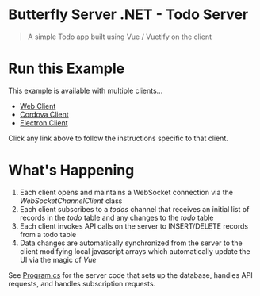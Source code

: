 # Butterfly Server .NET - Todo Server

> A simple Todo app built using Vue / Vuetify on the client


# Run this Example

This example is available with multiple clients...

- [Web Client](https://github.com/firesharkstudios/butterfly-server-dotnet/tree/master/Butterfly.Example.Todo.Client)
- [Cordova Client](https://github.com/firesharkstudios/butterfly-server-dotnet/tree/master/Butterfly.Example.Todo.CordovaClient)
- [Electron Client](https://github.com/firesharkstudios/butterfly-server-dotnet/tree/master/Butterfly.Example.Todo.ElectronClient)

Click any link above to follow the instructions specific to that client.

# What's Happening

1. Each client opens and maintains a WebSocket connection via the *WebSocketChannelClient* class
2. Each client subscribes to a *todos* channel that receives an initial list of records in the *todo* table and any changes to the *todo* table
1. Each client invokes API calls on the server to INSERT/DELETE records from a todo table
4. Data changes are automatically synchronized from the server to the client modifying local javascript arrays which automatically update the UI via the magic of *Vue*

See [Program.cs](https://github.com/firesharkstudios/butterfly-server-dotnet/blob/master/Butterfly.Example.Todo.Server/Program.cs) for the server code that sets up the database, handles API requests, and handles subscription requests.